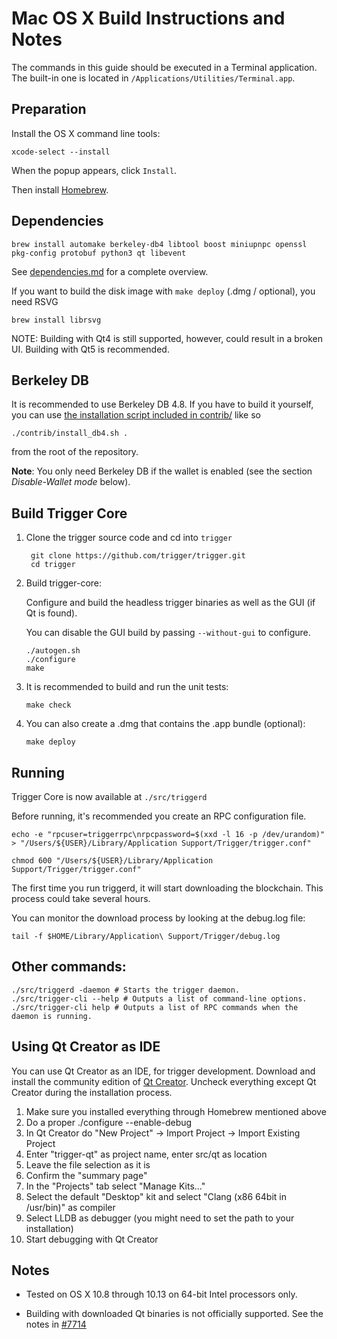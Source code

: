 Mac OS X Build Instructions and Notes
====================================
The commands in this guide should be executed in a Terminal application.
The built-in one is located in `/Applications/Utilities/Terminal.app`.

Preparation
-----------
Install the OS X command line tools:

`xcode-select --install`

When the popup appears, click `Install`.

Then install [Homebrew](https://brew.sh).

Dependencies
----------------------

    brew install automake berkeley-db4 libtool boost miniupnpc openssl pkg-config protobuf python3 qt libevent

See [dependencies.md](dependencies.md) for a complete overview.

If you want to build the disk image with `make deploy` (.dmg / optional), you need RSVG

    brew install librsvg

NOTE: Building with Qt4 is still supported, however, could result in a broken UI. Building with Qt5 is recommended.

Berkeley DB
-----------
It is recommended to use Berkeley DB 4.8. If you have to build it yourself,
you can use [the installation script included in contrib/](/contrib/install_db4.sh)
like so

```shell
./contrib/install_db4.sh .
```

from the root of the repository.

**Note**: You only need Berkeley DB if the wallet is enabled (see the section *Disable-Wallet mode* below).

Build Trigger Core
------------------------

1. Clone the trigger source code and cd into `trigger`

        git clone https://github.com/trigger/trigger.git
        cd trigger

2.  Build trigger-core:

    Configure and build the headless trigger binaries as well as the GUI (if Qt is found).

    You can disable the GUI build by passing `--without-gui` to configure.

        ./autogen.sh
        ./configure
        make

3.  It is recommended to build and run the unit tests:

        make check

4.  You can also create a .dmg that contains the .app bundle (optional):

        make deploy

Running
-------

Trigger Core is now available at `./src/triggerd`

Before running, it's recommended you create an RPC configuration file.

    echo -e "rpcuser=triggerrpc\nrpcpassword=$(xxd -l 16 -p /dev/urandom)" > "/Users/${USER}/Library/Application Support/Trigger/trigger.conf"

    chmod 600 "/Users/${USER}/Library/Application Support/Trigger/trigger.conf"

The first time you run triggerd, it will start downloading the blockchain. This process could take several hours.

You can monitor the download process by looking at the debug.log file:

    tail -f $HOME/Library/Application\ Support/Trigger/debug.log

Other commands:
-------

    ./src/triggerd -daemon # Starts the trigger daemon.
    ./src/trigger-cli --help # Outputs a list of command-line options.
    ./src/trigger-cli help # Outputs a list of RPC commands when the daemon is running.

Using Qt Creator as IDE
------------------------
You can use Qt Creator as an IDE, for trigger development.
Download and install the community edition of [Qt Creator](https://www.qt.io/download/).
Uncheck everything except Qt Creator during the installation process.

1. Make sure you installed everything through Homebrew mentioned above
2. Do a proper ./configure --enable-debug
3. In Qt Creator do "New Project" -> Import Project -> Import Existing Project
4. Enter "trigger-qt" as project name, enter src/qt as location
5. Leave the file selection as it is
6. Confirm the "summary page"
7. In the "Projects" tab select "Manage Kits..."
8. Select the default "Desktop" kit and select "Clang (x86 64bit in /usr/bin)" as compiler
9. Select LLDB as debugger (you might need to set the path to your installation)
10. Start debugging with Qt Creator

Notes
-----

* Tested on OS X 10.8 through 10.13 on 64-bit Intel processors only.

* Building with downloaded Qt binaries is not officially supported. See the notes in [#7714](https://github.com/bitcoin/bitcoin/issues/7714)
